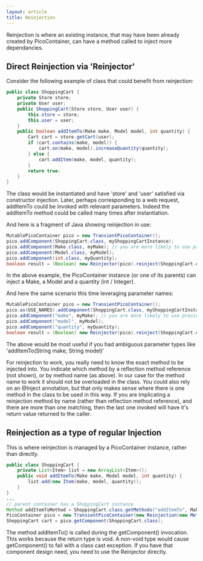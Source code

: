 ```yaml
---
layout: article
title: Reinjection
---
```


Reinjection is where an existing instance, that may have been already created by PicoContainer, can have a method called to inject more dependancies.

## Direct Reinjection via 'Reinjector'

Consider the following example of class that could benefit from reinjection:

```java
public class ShoppingCart {  
    private Store store;  
    private User user;  
    public ShoppingCart(Store store, User user) {  
        this.store = store;  
        this.user = user;  
    }  
    public boolean addItemTo(Make make, Model model, int quantity) {  
        Cart cart = store.getCart(user);  
        if (cart.contains(make, model)) {  
            cart.on(make, model).increaseQuantity(quantity);  
        } else {  
            cart.addItem(make, model, quantity);  
        }  
        return true;  
    }  
}
```

The class would be instantiated and have 'store' and 'user' satisfied via constructor injection. Later, perhaps corresponding to a web request, addItemTo could be invoked with relevant parameters. Indeed the addItemTo method could be called many times after instantiation.

And here is a fragment of Java showing reinjection in use:

```java
MutablePicoContainer pico = new TransientPicoContainer();  
pico.addComponent(ShoppingCart.class, myShoppingCartInstance);  
pico.addComponent(Make.class, myMake); // you are more likely to use providers that directly hard code values like this.  
pico.addComponent(Model.class, myModel);  
pico.addComponent(int.class, myQuantity);  
boolean result = (Boolean) new Reinjector(pico).reinject(ShoppingCart.class, "addItemTo");
```

In the above example, the PicoContainer instance (or one of its parents) can inject a Make, a Model and a quantity (int / Integer).

And here the same scenario this time leveraging parameter names:

```java
MutablePicoContainer pico = new TransientPicoContainer();  
pico.as(USE_NAMES).addComponent(ShoppingCart.class, myShoppingCartInstance);  
pico.addComponent("make", myMake); // you are more likely to use providers that directly hard code values like this.  
pico.addComponent("model", myModel);  
pico.addComponent("quantity", myQuantity);  
boolean result = (Boolean) new Reinjector(pico).reinject(ShoppingCart.class, "addItemTo");
```

The above would be most useful if you had ambiguous parameter types like 'addItemTo(String make, String model)'

For reinjection to work, you really need to know the exact method to be injected into. You indicate which method by a reflection method reference (not shown), or by method name (as above). In our case for the method name to work it should not be overloaded in the class. You could also rely on an @Inject annotation, but that only makes sense where there is one method in the class to be used in this way. If you are implicating a reinjection method by name (rather than reflection method reference), and there are more than one matching, then the last one invoked will have it's return value returned to the caller.

Reinjection as a type of regular Injection
------------------------------------------

This is where reinjection is managed by a PicoContainer instance, rather than directly.

```java
public class ShoppingCart {  
    private List<Item> list = new ArrayList<Item>();  
    public void addItemTo(Make make, Model model, int quantity) {  
        list.add(new Item(make, model, quantity));  
    }  
}  
...  
// parent container has a ShoppingCart instance  
Method addItemToMethod = ShoppingCart.class.getMethods("addItemTo", Make.class, Model.class, int.class);  
PicoContainer pico = new TransientPicoContainer(new Reinjection(new MethodInjection(addItemToMethod), parent), parent);  
ShoppingCart cart = pico.getComponent(ShoppingCart.class);
```

The method addItemTo() is called during the getComponent() invocation. This works because the return type is void. A non-void type would cause getComponent() to fail with a class cast exception. If you have that component design need, you need to use the Reinjector directly.
